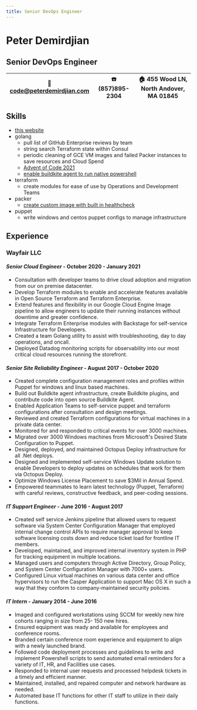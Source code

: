 ```yaml
---
title: Senior DevOps Engineer
---
```


# Peter Demirdjian
## Senior DevOps Engineer
| :email: [code@peterdemirdjian.com](mailto:code@peterdemirdjian.com)| :phone: (857)895-2304  | :house: 455 Wood LN, North Andover, MA 01845 |
| :---------------------: |:--------------:| :-------------:|

## Skills
* [this website](https://github.com/pdemirdjian/peterdemirdjiancom)
* golang
  * pull list of GitHub Enterprise reviews by team
  * string search Terraform state within Consul
  * periodic cleaning of GCE VM images and failed Packer instances to save resources and Cloud Spend
  * [Advent of Code 2021](https://github.com/pdemirdjian/adventofcode21)
  * [enable buildkite agent to run native powershell](https://github.com/buildkite/agent/pull/1122)
* terraform
  * create modules for ease of use by Operations and Development Teams
* packer
  * [create custom image with built in healthcheck](https://github.com/pdemirdjian/infra/blob/main/images/itsademergency_com_nginx.pkr.hcl)
* puppet
  * write windows and centos puppet configs to manage infrastructure

## Experience
### Wayfair LLC
#### _Senior Cloud Engineer_ - October 2020 - January 2021
* Consultation with developer teams to drive cloud adoption and migration from our on premise datacenter.
* Develop Terraform modules to enable and accelerate features available in Open Source Terraform and Terraform Enterprise.
* Extend features and flexibility in our Google Cloud Engine Image pipeline to allow engineers to update their running instances without downtime and greater confidence.
* Integrate Terraform Enterprise modules with Backstage for self-service Infrastructure for Developers.
* Created a team Golang utility to assist with troubleshooting, day to day operations, and oncall.
* Deployed Datadog monitoring scripts for observability into our most critical cloud resources running the storefront.
#### _Senior Site Reliability Engineer_ - August 2017 - October 2020
* Created complete configuration management roles and profiles within Puppet for windows and linux based machines.
* Build out Buildkite agent infrastructure, create Buildkite plugins, and contribute code into open source Buildkite Agent.
* Enabled Application Teams to self-service puppet and terraform configurations after consultation and design meetings.
* Reviewed and created Terraform configurations for virtual machines in a private data center.
* Monitored for and responded to critical events for over 3000 machines.
* Migrated over 3000 Windows machines from Microsoft's Desired State Configuration to Puppet.
* Designed, deployed, and maintained Octopus Deploy infrastructure for all .Net deploys.
* Designed and implemented self-service Windows Update solution to enable Developers to deploy updates on schedules that work for them via Octopus Deploy.
* Optimize Windows License Placement to save $3Mil in Annual Spend.
* Empowered teammates to learn latest technology (Puppet, Terraform) with careful reviews, constructive feedback, and peer-coding sessions.
#### _IT Support Engineer_ - June 2016 - August 2017
* Created self service Jenkins pipeline that allowed users to request software via System Center Configuration Manager that employed internal change control APIs to require manager approval to keep software licensing costs down and reduce ticket load for frontline IT members.
* Developed, maintained, and improved internal inventory system in PHP for tracking equipment in multiple locations.
* Managed users and computers through Active Directory, Group Policy, and System Center Configuration Manager with 7000+ users.
* Configured Linux virtual machines on various data center and office hypervisors to run the Casper Application to support Mac OS X in such a way that they conform to company-maintained security policies.
#### _IT Intern_ - January 2014 - June 2016
* Imaged and configured workstations using SCCM for weekly new hire cohorts ranging in size from 25- 150 new hires.
* Ensured equipment was ready and available for employees and conference rooms.
* Branded certain conference room experience and equipment to align with a newly launched brand.
* Followed code deployment processes and guidelines to write and implement Powershell scripts to send automated email reminders for a variety of IT, HR, and Facilities use cases.
* Responded to internal user requests and processed helpdesk tickets in a timely and efficient manner.
* Maintained, installed, and repaired computer and network hardware as needed.
* Automated base IT functions for other IT staff to utilize in their daily functions.